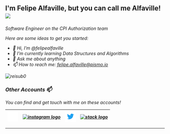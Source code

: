 <h2>I'm Felipe Alfaville, but you can call me Alfaville! <img src="https://media.giphy.com/media/12oufCB0MyZ1Go/giphy.gif" width="50"></h2>

<p><em>Software Engineer on the CPI Authorization team</p>

Here are some ideas to get you started:

- 👋 Hi, I’m @felipealfaville
- 🌱 I’m currently learning Data Structures and Algorithms
- 💬 Ask me about anything
- 📫 How to reach me: felipe.alfaville@pismo.io


<p align="left">
  <img src="https://github-readme-stats.vercel.app/api?username=felipealfaville&show_icons=true" alt="reisub0" />
</p>


### Other Accounts 📫

You can find and get touch with me on these accounts!

| [<img src="https://raw.githubusercontent.com/Delta456/Delta456/master/img/github.png" alt="github logo" width="34">](https://github.com/Alfaville) | [<img src="https://raw.githubusercontent.com/Delta456/Delta456/master/img/instagram.jpg" alt="instagram logo" width="24">](https://www.instagram.com/felipealfaville/) | [<img src="https://raw.githubusercontent.com/Delta456/Delta456/master/img/twitter.png" alt="twitter logo" width="34">](https://twitter.com/felipealfaville) | [<img src="https://raw.githubusercontent.com/Delta456/Delta456/master/img/stack.svg" alt="stack logo" width="24">](https://stackoverflow.com/users/1701029/alfaville)
|---|---|---|---|

---
